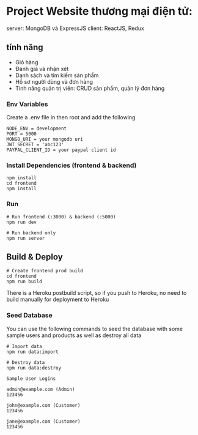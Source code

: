 # Project Website thương mại điện tử:
server: MongoDB và ExpressJS
client: ReactJS, Redux

## tính năng
- Giỏ hàng
- Đánh giá và nhận xét
- Danh sách và tìm kiếm sản phẩm
- Hồ sơ người dùng và đơn hàng
- Tính năng quản trị viên: CRUD sản phẩm, quản lý đơn hàng


### Env Variables

Create a .env file in then root and add the following

```
NODE_ENV = development
PORT = 5000
MONGO_URI = your mongodb uri
JWT_SECRET = 'abc123'
PAYPAL_CLIENT_ID = your paypal client id
```

### Install Dependencies (frontend & backend)

```
npm install
cd frontend
npm install
```

### Run

```
# Run frontend (:3000) & backend (:5000)
npm run dev

# Run backend only
npm run server
```

## Build & Deploy

```
# Create frontend prod build
cd frontend
npm run build
```

There is a Heroku postbuild script, so if you push to Heroku, no need to build manually for deployment to Heroku

### Seed Database

You can use the following commands to seed the database with some sample users and products as well as destroy all data

```
# Import data
npm run data:import

# Destroy data
npm run data:destroy
```

```
Sample User Logins

admin@example.com (Admin)
123456

john@example.com (Customer)
123456

jane@example.com (Customer)
123456


